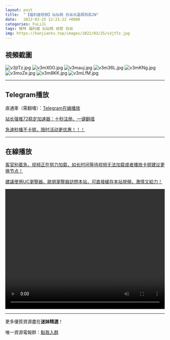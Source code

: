 ```yaml
---
layout: post
title:  "【福利姬视频】仙仙桃 白丝水晶假阳具ZW"
date:   2022-03-25 12:21:22 +0800
categories: FuLiJi
tags: 推特 福利姬 仙仙桃 自慰 白丝
img: https://kanjiantu.top/images/2022/03/25/v3jtTz.jpg
---
```



## 視頻截圖

![v3jtTz.jpg](https://kanjiantu.top/images/2022/03/25/v3jtTz.jpg)
![v3mX0O.jpg](https://kanjiantu.top/images/2022/03/25/v3mX0O.jpg)
![v3mauj.jpg](https://kanjiantu.top/images/2022/03/25/v3mauj.jpg)
![v3m36L.jpg](https://kanjiantu.top/images/2022/03/25/v3m36L.jpg)
![v3mKNg.jpg](https://kanjiantu.top/images/2022/03/25/v3mKNg.jpg)
![v3moZe.jpg](https://kanjiantu.top/images/2022/03/25/v3moZe.jpg)
![v3m8KK.jpg](https://kanjiantu.top/images/2022/03/25/v3m8KK.jpg)
![v3mLfM.jpg](https://kanjiantu.top/images/2022/03/25/v3mLfM.jpg)

* * *
## Telegram播放

直通車（需翻墻）：[Telegram在線播放](https://t.me/mimeijingxuan/297)

<u>站长强推72稳定加速器：[十秒注册、一键翻墙](https://72vpn.xyz/#/register?code=mimei) </u>


<u>急速秒播不卡顿，限时活动更优惠！！！</u>
* * *
## 在線播放
<u>客官别着急，视频正在努力加载，如长时间等待视频无法加载或者播放卡顿建议更换节点！</u>

<u>建議使用UC瀏覽器、歐朋瀏覽器訪問本站，可直接緩存本站視頻，激情又給力！</u>
<center><video src="https://cdn.publer.io/uploads/videos/623d335adb279760bbfbdd68/9ceb7f33bad423176eebfd04361ba3f5.mp4" width="100%" height="380px" controls="controls"></video></center>


* * *
更多優質資源盡在**迷妹精選**！

唯一資源電報群：[點我入群](https://t.me/mimeijingxuan)


